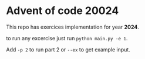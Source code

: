 # Advent of code 20024

This repo has exercices implementation for year **2024**.

to run any excercise just run `python main.py -e 1`.

Add `-p 2` to run part 2 or `--ex` to get example input.
